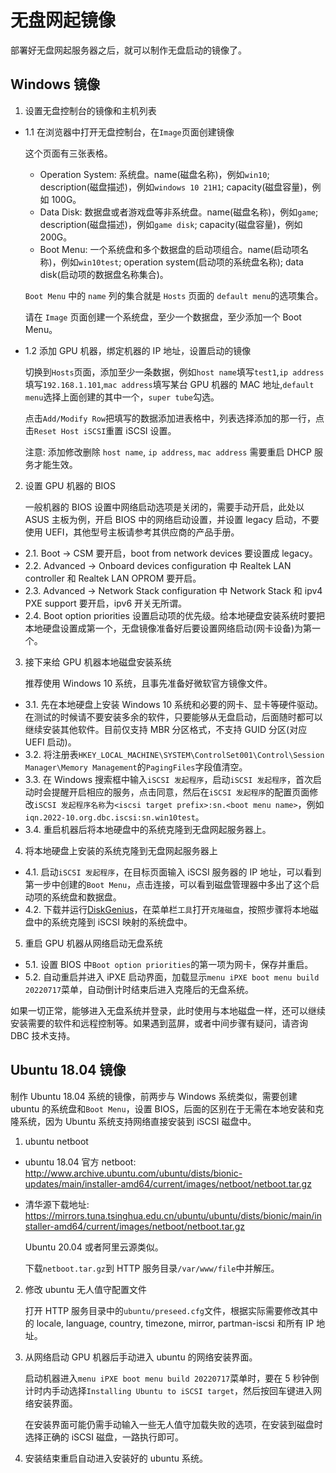 # 无盘网起镜像

部署好无盘网起服务器之后，就可以制作无盘启动的镜像了。

## Windows 镜像

1. 设置无盘控制台的镜像和主机列表

- 1.1 在浏览器中打开无盘控制台，在`Image`页面创建镜像

  这个页面有三张表格。

  - Operation System: 系统盘。name(磁盘名称)，例如`win10`; description(磁盘描述)，例如`windows 10 21H1`; capacity(磁盘容量)，例如 100G。
  - Data Disk: 数据盘或者游戏盘等非系统盘。name(磁盘名称)，例如`game`; description(磁盘描述)，例如`game disk`; capacity(磁盘容量)，例如 200G。
  - Boot Menu: 一个系统盘和多个数据盘的启动项组合。name(启动项名称)，例如`win10test`; operation system(启动项的系统盘名称); data disk(启动项的数据盘名称集合)。

  `Boot Menu` 中的 `name` 列的集合就是 `Hosts` 页面的 `default menu`的选项集合。

  请在 `Image` 页面创建一个系统盘，至少一个数据盘，至少添加一个 Boot Menu。

- 1.2 添加 GPU 机器，绑定机器的 IP 地址，设置启动的镜像

  切换到`Hosts`页面，添加至少一条数据，例如`host name`填写`test1`,`ip address`填写`192.168.1.101`,`mac address`填写某台 GPU 机器的 MAC 地址,`default menu`选择上面创建的其中一个，`super tube`勾选。

  点击`Add/Modify Row`把填写的数据添加进表格中，列表选择添加的那一行，点击`Reset Host iSCSI`重置 iSCSI 设置。

  注意: 添加修改删除 `host name`, `ip address`, `mac address` 需要重启 DHCP 服务才能生效。

2. 设置 GPU 机器的 BIOS

   一般机器的 BIOS 设置中网络启动选项是关闭的，需要手动开启，此处以 ASUS 主板为例，开启 BIOS 中的网络启动设置，并设置 legacy 启动，不要使用 UEFI，其他型号主板请参考其供应商的产品手册。

- 2.1. Boot -> CSM 要开启，boot from network devices 要设置成 legacy。
- 2.2. Advanced -> Onboard devices configuration 中 Realtek LAN controller 和 Realtek LAN OPROM 要开启。
- 2.3. Advanced -> Network Stack configuration 中 Network Stack 和 ipv4 PXE support 要开启，ipv6 开关无所谓。
- 2.4. Boot option priorities 设置启动项的优先级。给本地硬盘安装系统时要把本地硬盘设置成第一个，无盘镜像准备好后要设置网络启动(网卡设备)为第一个。

3. 接下来给 GPU 机器本地磁盘安装系统

   推荐使用 Windows 10 系统，且事先准备好微软官方镜像文件。

- 3.1. 先在本地硬盘上安装 Windows 10 系统和必要的网卡、显卡等硬件驱动。在测试的时候请不要安装多余的软件，只要能够从无盘启动，后面随时都可以继续安装其他软件。目前仅支持 MBR 分区格式，不支持 GUID 分区(对应 UEFI 启动)。
- 3.2. 将注册表`HKEY_LOCAL_MACHINE\SYSTEM\ControlSet001\Control\Session Manager\Memory Management`的`PagingFiles`字段值清空。
- 3.3. 在 Windows 搜索框中输入`iSCSI 发起程序`，启动`iSCSI 发起程序`，首次启动时会提醒开启相应的服务，点击同意，然后在`iSCSI 发起程序`的配置页面修改`iSCSI 发起程序名称`为`<iscsi target prefix>:sn.<boot menu name>`，例如 `iqn.2022-10.org.dbc.iscsi:sn.win10test`。
- 3.4. 重启机器后将本地硬盘中的系统克隆到无盘网起服务器上。

4. 将本地硬盘上安装的系统克隆到无盘网起服务器上

- 4.1. 启动`iSCSI 发起程序`，在目标页面输入 iSCSI 服务器的 IP 地址，可以看到第一步中创建的`Boot Menu`，点击连接，可以看到磁盘管理器中多出了这个启动项的系统盘和数据盘。
- 4.2. 下载并运行[DiskGenius](https://www.diskgenius.cn/)，在菜单栏`工具`打开`克隆磁盘`，按照步骤将本地磁盘中的系统克隆到 iSCSI 映射的系统盘中。

5. 重启 GPU 机器从网络启动无盘系统

- 5.1. 设置 BIOS 中`Boot option priorities`的第一项为网卡，保存并重启。
- 5.2. 自动重启并进入 iPXE 启动界面，加载显示`menu iPXE boot menu build 20220717`菜单，自动倒计时结束后进入克隆后的无盘系统。

如果一切正常，能够进入无盘系统并登录，此时使用与本地磁盘一样，还可以继续安装需要的软件和远程控制等。如果遇到蓝屏，或者中间步骤有疑问，请咨询 DBC 技术支持。

## Ubuntu 18.04 镜像

制作 Ubuntu 18.04 系统的镜像，前两步与 Windows 系统类似，需要创建 ubuntu 的系统盘和`Boot Menu`，设置 BIOS，后面的区别在于无需在本地安装和克隆系统，因为 Ubuntu 系统支持网络直接安装到 iSCSI 磁盘中。

1. ubuntu netboot

- ubuntu 18.04 官方 netboot: http://www.archive.ubuntu.com/ubuntu/dists/bionic-updates/main/installer-amd64/current/images/netboot/netboot.tar.gz
- 清华源下载地址: https://mirrors.tuna.tsinghua.edu.cn/ubuntu/ubuntu/dists/bionic/main/installer-amd64/current/images/netboot/netboot.tar.gz

  Ubuntu 20.04 或者阿里云源类似。

  下载`netboot.tar.gz`到 HTTP 服务目录`/var/www/file`中并解压。

2. 修改 ubuntu 无人值守配置文件

   打开 HTTP 服务目录中的`ubuntu/preseed.cfg`文件，根据实际需要修改其中的 locale, language, country, timezone, mirror, partman-iscsi 和所有 IP 地址。

3. 从网络启动 GPU 机器后手动进入 ubuntu 的网络安装界面。

   启动机器进入`menu iPXE boot menu build 20220717`菜单时，要在 5 秒钟倒计时内手动选择`Installing Ubuntu to iSCSI target`，然后按回车键进入网络安装界面。

   在安装界面可能仍需手动输入一些无人值守加载失败的选项，在安装到磁盘时选择正确的 iSCSI 磁盘，一路执行即可。

4. 安装结束重启自动进入安装好的 ubuntu 系统。
